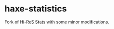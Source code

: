 # haxe-statistics
Fork of [Hi-ReS Stats](https://github.com/mrdoob/Hi-ReS-Stats) with some minor modifications.